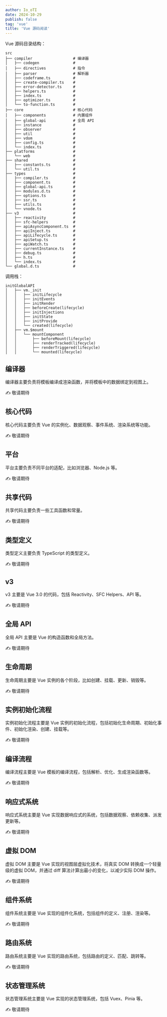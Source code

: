 ```yaml
---
author: Io_oTI
date: 2024-10-29
publish: false
tag: 'vue'
title: 'Vue 源码阅读'
---
```


Vue 源码目录结构：

```shell
src
├── compiler                  # 编译器
│   ├── codegen               #
│   ├── directives            # 指令
│   ├── parser                # 解析器
│   ├── codeframe.ts          #
│   ├── create-compiler.ts    #
│   ├── error-detector.ts     #
│   ├── helpers.ts            #
│   ├── index.ts              #
│   ├── optimizer.ts          #
│   └── to-function.ts        #
├── core                      # 核心代码
│   ├── components            # 内置组件
│   ├── global-api            # 全局 API
│   ├── instance              #
│   ├── observer              #
│   ├── util                  #
│   ├── vdom                  #
│   ├── config.ts             #
│   └── index.ts              #
├── platforms                 #
│   └── web                   #
├── shared                    #
│   ├── constants.ts          #
│   └── util.ts               #
├── types                     #
│   ├── compiler.ts           #
│   ├── component.ts          #
│   ├── global-api.ts         #
│   ├── modules.d.ts          #
│   ├── options.ts            #
│   ├── ssr.ts                #
│   ├── utils.ts              #
│   └── vnode.ts              #
├── v3                        #
│   ├── reactivity            #
│   ├── sfc-helpers           #
│   ├── apiAsyncComponent.ts  #
│   ├── apiInject.ts          #
│   ├── apiLifecycle.ts       #
│   ├── apiSetup.ts           #
│   ├── apiWatch.ts           #
│   ├── currentInstance.ts    #
│   ├── debug.ts              #
│   ├── h.ts                  #
│   └── index.ts              #
└── global.d.ts               #
```

调用栈：

```plaintext
initGlobalAPI
│   ├── vm._init
│   │   ├── initLifecycle
│   │   ├── initEvents
│   │   ├── initRender
│   │   ├── beforeCreate(lifecycle)
│   │   ├── initInjections
│   │   ├── initState
│   │   ├── initProvide
│   │   └── created(lifecycle)
│   ├── vm.$mount
│   │   └── mountComponent
│   │       ├── beforeMount(lifecycle)
│   │       ├── renderTracked(lifecycle)
│   │       ├── renderTriggered(lifecycle)
│   │       └── mounted(lifecycle)

```

## 编译器

编译器主要负责将模板编译成渲染函数，并将模板中的数据绑定到视图上。

✍ 敬请期待

## 核心代码

核心代码主要负责 Vue 的实例化、数据观察、事件系统、渲染系统等功能。

✍ 敬请期待

## 平台

平台主要负责不同平台的适配，比如浏览器、Node.js 等。

✍ 敬请期待

## 共享代码

共享代码主要负责一些工具函数和常量。

✍ 敬请期待

## 类型定义

类型定义主要负责 TypeScript 的类型定义。

✍ 敬请期待

## v3

v3 主要是 Vue 3.0 的代码，包括 Reactivity、SFC Helpers、API 等。

✍ 敬请期待

## 全局 API

全局 API 主要是 Vue 的构造函数和全局方法。

✍ 敬请期待

## 生命周期

生命周期主要是 Vue 实例的各个阶段，比如创建、挂载、更新、销毁等。

✍ 敬请期待

## 实例初始化流程

实例初始化流程主要是 Vue 实例的初始化流程，包括初始化生命周期、初始化事件、初始化渲染、创建、挂载等。

✍ 敬请期待

## 编译流程

编译流程主要是 Vue 模板的编译流程，包括解析、优化、生成渲染函数等。

✍ 敬请期待

## 响应式系统

响应式系统主要是 Vue 实现数据响应式的系统，包括数据观察、依赖收集、派发更新等。

✍ 敬请期待

## 虚拟 DOM

虚拟 DOM 主要是 Vue 实现的视图层虚拟化技术，将真实 DOM 转换成一个轻量级的虚拟 DOM，并通过 diff 算法计算出最小的变化，以减少实际 DOM 操作。

✍ 敬请期待

## 组件系统

组件系统主要是 Vue 实现的组件化系统，包括组件的定义、注册、渲染等。

✍ 敬请期待

## 路由系统

路由系统主要是 Vue 实现的路由系统，包括路由的定义、匹配、跳转等。

✍ 敬请期待

## 状态管理系统

状态管理系统主要是 Vue 实现的状态管理系统，包括 Vuex、Pinia 等。

✍ 敬请期待
